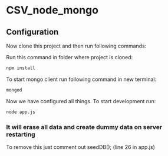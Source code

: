 ﻿# CSV_node_mongo

## Configuration
Now clone this project and then run following commands:

Run this command in folder where project is cloned:
 ```bash
 npm install
 ```
 
To start mongo client run following command in new terminal:
  ```bash
 mongod
 ```
 
Now we have configured all things.
 To start development run:
```bash
node app.js
```

### It will erase all data and create dummy data on server restarting
To remove this just comment out seedDB(); (line 26 in app.js)
